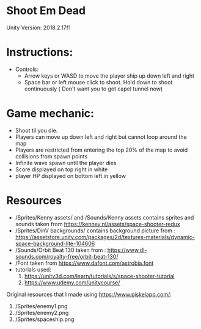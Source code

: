 # Shoot Em Dead
Unity Version: 2018.2.17f1


# Instructions:
* Controls: 
    * Arrow keys or WASD to move the player ship up down left and right
    * Space bar or left mouse click to shoot. Hold down to shoot continuously ( Don't want you to get capel tunnel now)

# Game mechanic:
* Shoot til you die. 
* Players can move up down left and right but cannot loop around the map
* Players are restricted from entering the top 20% of the map to avoid collisions from spawn points
* Infinite wave spawn until the player dies
* Score displayed on top right in white
* player HP displayed on bottom left in yellow


# Resources
* /Sprites/Kenny assets/ and /Sounds/Kenny assets contains sprites and sounds taken from https://kenney.nl/assets/space-shooter-redux
* /Sprites/DinV backgrounds/ contains background picture from : https://assetstore.unity.com/packages/2d/textures-materials/dynamic-space-background-lite-104606
* /Sounds/Orbit Beat 130 taken from : https://www.dl-sounds.com/royalty-free/orbit-beat-130/
* /Font taken from https://www.dafont.com/astrobia.font
* tutorials used: 
    1. https://unity3d.com/learn/tutorials/s/space-shooter-tutorial
    2. https://www.udemy.com/unitycourse/

Original resources that I made using https://www.piskelapp.com/:
1. /Sprites/enemy1.png
2. /Sprites/enemy2.png
3. /Sprites/spaceship.png